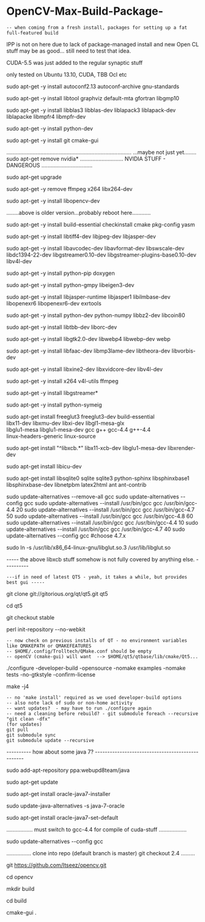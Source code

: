 OpenCV-Max-Build-Package-
=========================

    -- when coming from a fresh install, packages for setting up a fat full-featured build
    
IPP is not on here due to lack of package-managed install and new Open CL stuff may 
be as good... still need to test that idea.

CUDA-5.5 was just added to the regular synaptic stuff

only tested on Ubuntu 13.10, CUDA, TBB Ocl etc


sudo apt-get -y install autoconf2.13 autoconf-archive gnu-standards

sudo apt-get -y install libtool graphviz default-mta gfortran libgmp10

sudo apt-get -y install libblas3 libblas-dev liblapack3 liblapack-dev liblapacke libmpfr4 libmpfr-dev

sudo apt-get -y install python-dev

sudo apt-get -y install git cmake-gui

.................................................................................
...maybe not just yet........  sudo apt-get remove nvidia*
............................ NVIDIA STUFF  - DANGEROUS .................................

sudo apt-get upgrade

sudo apt-get -y remove ffmpeg x264 libx264-dev

sudo apt-get -y install libopencv-dev

........above is older version...probably reboot here............

sudo apt-get -y install build-essential checkinstall cmake pkg-config yasm

sudo apt-get -y install libtiff4-dev libjpeg-dev libjasper-dev

sudo apt-get -y install libavcodec-dev libavformat-dev libswscale-dev libdc1394-22-dev libgstreamer0.10-dev libgstreamer-plugins-base0.10-dev libv4l-dev

sudo apt-get -y install python-pip doxygen

sudo apt-get -y install python-gmpy libeigen3-dev

sudo apt-get -y install libjasper-runtime libjasper1 libilmbase-dev libopenexr6 libopenexr6-dev exrtools

sudo apt-get -y install python-dev python-numpy libbz2-dev libcoin80

sudo apt-get -y install libtbb-dev liborc-dev

sudo apt-get -y install libgtk2.0-dev libwebp4 libwebp-dev webp

sudo apt-get -y install libfaac-dev libmp3lame-dev libtheora-dev libvorbis-dev

sudo apt-get -y install libxine2-dev libxvidcore-dev libv4l-dev

sudo apt-get -y install x264 v4l-utils ffmpeg

sudo apt-get -y install libgstreamer*

sudo apt-get -y install python-symeig

sudo apt-get install freeglut3 freeglut3-dev build-essential \
    libx11-dev libxmu-dev libxi-dev libgl1-mesa-glx \
    libglu1-mesa libglu1-mesa-dev gcc g++ gcc-4.4 g++-4.4 \
    linux-headers-generic linux-source

sudo apt-get install "^libxcb.*" libx11-xcb-dev libglu1-mesa-dev libxrender-dev

sudo apt-get install libicu-dev

sudo apt-get install libsqlite0 sqlite sqlite3 python-sphinx libsphinxbase1 libsphinxbase-dev libnetpbm latex2html ant ant-contrib 

sudo update-alternatives --remove-all gcc
sudo update-alternatives --config gcc
sudo update-alternatives --install /usr/bin/gcc gcc /usr/bin/gcc-4.4 20
sudo update-alternatives --install /usr/bin/gcc gcc /usr/bin/gcc-4.7 50
sudo update-alternatives --install /usr/bin/gcc gcc /usr/bin/gcc-4.8 60
sudo update-alternatives --install /usr/bin/gcc gcc /usr/bin/gcc-4.4 10
sudo update-alternatives --install /usr/bin/gcc gcc /usr/bin/gcc-4.7 40
sudo update-alternatives --config gcc      #choose 4.7.x

sudo ln -s /usr/lib/x86_64-linux-gnu/libglut.so.3 /usr/lib/libglut.so

----- the above libxcb stuff  somehow is not fully covered by anything else. ----------

    ---if in need of latest QT5 - yeah, it takes a while, but provides best gui -----

git clone git://gitorious.org/qt/qt5.git qt5

cd qt5

git checkout stable

perl init-repository --no-webkit

    -- now check on previous installs of QT - no environment variables like QMAKEPATH or QMAKEFEATURES
    -- $HOME/.config/Trolltech/QMake.conf should be empty
    -- openCV (cmake-gui) will want  --> $HOME/qt5/qtbase/lib/cmake/Qt5...

./configure -developer-build -opensource -nomake examples -nomake tests -no-gtkstyle -confirm-license

make -j4

    -- no 'make install' required as we used developer-build options
    -- also note lack of sudo or non-home activity
    -- want updates?  - may have to run ./configure again
    -- need a cleaning before rebuild? - git submodule foreach --recursive "git clean -dfx"
    (for updates)
    git pull
    git submodule sync
    git submodule update --recursive


----------  how about some java 7?  -------------------------------------------------

sudo add-apt-repository ppa:webupd8team/java

sudo apt-get update

sudo apt-get install oracle-java7-installer

sudo update-java-alternatives -s java-7-oracle

sudo apt-get install oracle-java7-set-default

................. must switch to gcc-4.4 for compile of cuda-stuff ..................

sudo update-alternatives --config gcc

................  clone into repo (default branch is master) git checkout 2.4 .........

git https://github.com/Itseez/opencv.git

cd opencv

mkdir build

cd build

cmake-gui .
